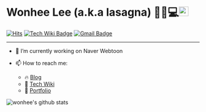 # Wonhee Lee (a.k.a lasagna) 🙋‍♀️💻<img src="https://github.com/dl0312/dl0312/blob/master/hi.gif?raw=true" width="25px">

[![Hits](https://hits.seeyoufarm.com/api/count/incr/badge.svg?url=https%3A%2F%2Fgithub.com%2Fwonhee009&count_bg=%2379C83D&title_bg=%23555555&icon=github.svg&icon_color=%23E7E7E7&title=hits&edge_flat=false)](https://hits.seeyoufarm.com)
[![Tech Wiki Badge](https://img.shields.io/badge/Tech-Wiki-%23000000?style=flat-square&logo=notion&link=https://www.notion.so/Tech-Wiki-for-wonhee-a-k-a-lasagna-26476d0b0fcd45b7bd4f3b64d56d6f71)](https://www.notion.so/Tech-Wiki-for-wonhee-a-k-a-lasagna-26476d0b0fcd45b7bd4f3b64d56d6f71)
[![Gmail Badge](https://img.shields.io/badge/Gmail-d14836?style=flat-square&logo=Gmail&logoColor=white&link=mailto:wonhee010@gmail.com)](mailto:wonhee010@gmail.com)

---

- 🔭 I’m currently working on Naver Webtoon

- 📫 How to reach me:
  - 🔥 [Blog](https://wonhee009.github.io)
  - 📑 [Tech Wiki](https://www.notion.so/Tech-Wiki-for-wonhee-a-k-a-lasagna-26476d0b0fcd45b7bd4f3b64d56d6f71)
  - 💼 [Portfolio](https://www.notion.so/Wonhee-Lee-dbbd1e9fd13c42ac958f917a28f68a02)

![wonhee's github stats](https://github-readme-stats.vercel.app/api?username=wonhee009&show_icons=true)


<!--
**wonhee009/wonhee009** is a ✨ _special_ ✨ repository because its `README.md` (this file) appears on your GitHub profile.

Here are some ideas to get you started:

- 🔭 I’m currently working on ...
- 👯 I’m looking to collaborate on ...
- 🤔 I’m looking for help with ...
- 💬 Ask me about ...
- 😄 Pronouns: ...
- ⚡ Fun fact: ...
-->
